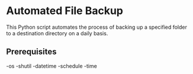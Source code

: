 # Automated File Backup

This Python script automates the process of backing up a specified folder to a destination directory on a daily basis.

## Prerequisites

-os
-shutil
-datetime
-schedule
-time
